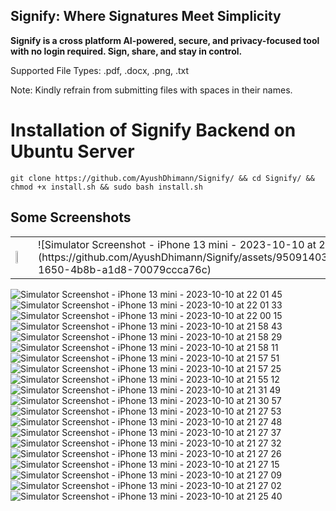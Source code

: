## Signify: Where Signatures Meet Simplicity

**Signify is a cross platform AI-powered, secure, and privacy-focused tool with no login required. Sign, share, and stay in control.**

Supported File Types: .pdf, .docx, .png, .txt

Note: Kindly refrain from submitting files with spaces in their names.

# Installation of Signify Backend on Ubuntu Server

```
git clone https://github.com/AyushDhimann/Signify/ && cd Signify/ && chmod +x install.sh && sudo bash install.sh
```

## Some Screenshots

<table>
  <tr>
    <td><img src="https://github.com/AyushDhimann/Signify/assets/95091403/d2943b70-1650-4b8b-a1d8-70079ccca76c" width="33%"></td>
    <td>![Simulator Screenshot - iPhone 13 mini - 2023-10-10 at 22 01 58](https://github.com/AyushDhimann/Signify/assets/95091403/d2943b70-1650-4b8b-a1d8-70079ccca76c)</td>
    
      
  </tr>
</table>

![Simulator Screenshot - iPhone 13 mini - 2023-10-10 at 22 01 45](https://github.com/AyushDhimann/Signify/assets/95091403/abb7aee2-148c-4fdd-98b8-5ea677c29a3d)
![Simulator Screenshot - iPhone 13 mini - 2023-10-10 at 22 01 33](https://github.com/AyushDhimann/Signify/assets/95091403/f5153b10-25bd-48fc-bd8e-c1720ec12012)
![Simulator Screenshot - iPhone 13 mini - 2023-10-10 at 22 00 15](https://github.com/AyushDhimann/Signify/assets/95091403/f1cdd64c-811a-4fb9-9821-b82454c221b2)
![Simulator Screenshot - iPhone 13 mini - 2023-10-10 at 21 58 43](https://github.com/AyushDhimann/Signify/assets/95091403/521ca2b7-e367-48b0-89d5-ca95749fb5cf)
![Simulator Screenshot - iPhone 13 mini - 2023-10-10 at 21 58 29](https://github.com/AyushDhimann/Signify/assets/95091403/9102d5d4-162b-4df9-9eca-00046297907c)
![Simulator Screenshot - iPhone 13 mini - 2023-10-10 at 21 58 11](https://github.com/AyushDhimann/Signify/assets/95091403/24fdbb84-afd1-4037-afc8-f044dada8d15)
![Simulator Screenshot - iPhone 13 mini - 2023-10-10 at 21 57 51](https://github.com/AyushDhimann/Signify/assets/95091403/f0570e58-ad59-4780-9e1b-81cf793ae86b)
![Simulator Screenshot - iPhone 13 mini - 2023-10-10 at 21 57 25](https://github.com/AyushDhimann/Signify/assets/95091403/ff3eec15-f8fb-4282-9d3b-c92c27d21601)
![Simulator Screenshot - iPhone 13 mini - 2023-10-10 at 21 55 12](https://github.com/AyushDhimann/Signify/assets/95091403/0bc46dac-1767-443f-ba85-8e350034e259)
![Simulator Screenshot - iPhone 13 mini - 2023-10-10 at 21 31 49](https://github.com/AyushDhimann/Signify/assets/95091403/01a40da1-9178-4ae9-ba85-b8a75d656932)
![Simulator Screenshot - iPhone 13 mini - 2023-10-10 at 21 30 57](https://github.com/AyushDhimann/Signify/assets/95091403/0e25f45b-9f80-47c0-8640-d7f0d3528d4e)
![Simulator Screenshot - iPhone 13 mini - 2023-10-10 at 21 27 53](https://github.com/AyushDhimann/Signify/assets/95091403/2bfc10ba-f33b-420d-b5c7-b2ea09d37bdb)
![Simulator Screenshot - iPhone 13 mini - 2023-10-10 at 21 27 48](https://github.com/AyushDhimann/Signify/assets/95091403/9bf5ae33-7b98-4873-ba31-09f98c063396)
![Simulator Screenshot - iPhone 13 mini - 2023-10-10 at 21 27 37](https://github.com/AyushDhimann/Signify/assets/95091403/f23c669c-0a03-4eed-a1aa-45f4c6a0f71c)
![Simulator Screenshot - iPhone 13 mini - 2023-10-10 at 21 27 32](https://github.com/AyushDhimann/Signify/assets/95091403/a2069542-d2c9-415f-bc9e-d2ee1993e025)
![Simulator Screenshot - iPhone 13 mini - 2023-10-10 at 21 27 26](https://github.com/AyushDhimann/Signify/assets/95091403/74f25904-dc1f-4ae2-8db3-cc1b03887c6c)
![Simulator Screenshot - iPhone 13 mini - 2023-10-10 at 21 27 15](https://github.com/AyushDhimann/Signify/assets/95091403/3934c74a-cc82-4d14-8ff8-47b392bb0811)
![Simulator Screenshot - iPhone 13 mini - 2023-10-10 at 21 27 09](https://github.com/AyushDhimann/Signify/assets/95091403/cf8150d6-a9d1-4f32-a070-7190ab64b84d)
![Simulator Screenshot - iPhone 13 mini - 2023-10-10 at 21 27 02](https://github.com/AyushDhimann/Signify/assets/95091403/022a5982-865a-4d7a-8f3c-1c09aab214ba)
![Simulator Screenshot - iPhone 13 mini - 2023-10-10 at 21 25 40](https://github.com/AyushDhimann/Signify/assets/95091403/f93162d6-a6d7-444d-8a7f-dad6368165d9)
